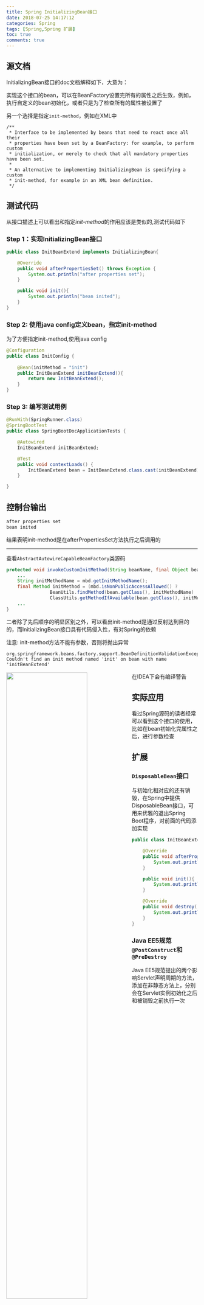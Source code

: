 ```yaml
---
title: Spring InitializingBean接口
date: 2018-07-25 14:17:12
categories: Spring
tags: [Spring,Spring 扩展]
toc: true
comments: true
---
```


## 源文档

InitializingBean接口的doc文档解释如下，大意为：

实现这个接口的bean，可以在BeanFactory设置完所有的属性之后生效，例如，执行自定义的bean初始化，或者只是为了检查所有的属性被设置了

另一个选择是指定`init-method`，例如在XML中

```
/**
 * Interface to be implemented by beans that need to react once all their
 * properties have been set by a BeanFactory: for example, to perform custom
 * initialization, or merely to check that all mandatory properties have been set.
 *
 * An alternative to implementing InitializingBean is specifying a custom
 * init-method, for example in an XML bean definition.
 */
```

## 测试代码

从接口描述上可以看出和指定*init-method*的作用应该是类似的,测试代码如下

### Step 1：实现InitializingBean接口

```java
public class InitBeanExtend implements InitializingBean{

    @Override
    public void afterPropertiesSet() throws Exception {
        System.out.println("after properties set");
    }

    public void init(){
        System.out.println("bean inited");
    }
}
```

### Step 2: 使用java config定义bean，指定init-method

为了方便指定init-method,使用java config

```java
@Configuration
public class InitConfig {
    
    @Bean(initMethod = "init")
    public InitBeanExtend initBeanExtend(){
        return new InitBeanExtend();
    }
}

```

### Step 3: 编写测试用例

```java
@RunWith(SpringRunner.class)
@SpringBootTest
public class SpringBootDocApplicationTests {

	@Autowired
	InitBeanExtend initBeanExtend;

	@Test
	public void contextLoads() {
		InitBeanExtend bean = InitBeanExtend.class.cast(initBeanExtend);
	}

}
```

## 控制台输出

```bash
after properties set
bean inited
```
结果表明init-method是在afterPropertiesSet方法执行之后调用的

---

查看`AbstractAutowireCapableBeanFactory`类源码

```java
protected void invokeCustomInitMethod(String beanName, final Object bean, RootBeanDefinition mbd) throws Throwable {
	...
	String initMethodName = mbd.getInitMethodName();
	final Method initMethod = (mbd.isNonPublicAccessAllowed() ?
				BeanUtils.findMethod(bean.getClass(), initMethodName) :
				ClassUtils.getMethodIfAvailable(bean.getClass(), initMethodName));
	...
}
```

二者除了先后顺序的明显区别之外，可以看出init-method是通过反射达到目的的，而InitializingBean接口具有代码侵入性，有对Spring的依赖

注意: init-method方法不能有参数，否则将抛出异常

```
org.springframework.beans.factory.support.BeanDefinitionValidationException: Couldn't find an init method named 'init' on bean with name 'initBeanExtend'
```
在IDEA下会有编译警告
<img src="https://ws3.sinaimg.cn/large/006tKfTcly1ftn30ruqgzj30lc03waas.jpg" width="65%" align="left"/>

## 实际应用

看过Spring源码的读者经常可以看到这个接口的使用，比如在bean初始化完属性之后，进行参数检查

## 扩展

### `DisposableBean`接口
与初始化相对应的还有销毁，在Spring中提供DisposableBean接口，可用来优雅的退出Spring Boot程序，对前面的代码添加实现
```java
public class InitBeanExtend implements InitializingBean,DisposableBean {

    @Override
    public void afterPropertiesSet() throws Exception {
        System.out.println("after properties set");
    }

    public void init(){
        System.out.println("bean inited");
    }

    @Override
    public void destroy() throws Exception {
        System.out.println("gracefully close applicationContext");
    }
}
```

### Java EE5规范`@PostConstruct`和`@PreDestroy`

Java EE5规范提出的两个影响Servlet声明周期的方法，添加在非静态方法上，分别会在Servlet实例初始化之后和被销毁之前执行一次
